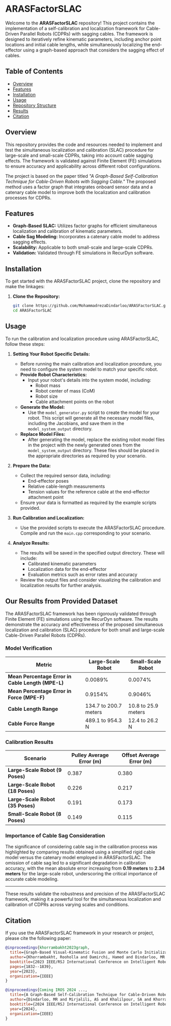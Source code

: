 # ARASFactorSLAC

Welcome to the **ARASFactorSLAC** repository! This project contains the implementation of a self-calibration and localization framework for Cable-Driven Parallel Robots (CDPRs) with sagging cables. The framework is designed to iteratively refine kinematic parameters, including anchor point locations and initial cable lengths, while simultaneously localizing the end-effector using a graph-based approach that considers the sagging effect of cables.

## Table of Contents

- [Overview](#overview)
- [Features](#features)
- [Installation](#installation)
- [Usage](#usage)
- [Repository Structure](#repository-structure)
- [Results](#results)
- [Citation](#citation)

## Overview

This repository provides the code and resources needed to implement and test the simultaneous localization and calibration (SLAC) procedure for large-scale and small-scale CDPRs, taking into account cable sagging effects. The framework is validated against Finite Element (FE) simulations to ensure accuracy and applicability across different robot configurations.

The project is based on the paper titled *"A Graph-Based Self-Calibration Technique for Cable-Driven Robots with Sagging Cable."* The proposed method uses a factor graph that integrates onboard sensor data and a catenary cable model to improve both the localization and calibration processes for CDPRs.

## Features

- **Graph-Based SLAC:** Utilizes factor graphs for efficient simultaneous localization and calibration of kinematic parameters.
- **Cable Sag Modeling:** Incorporates a catenary cable model to address sagging effects.
- **Scalability:** Applicable to both small-scale and large-scale CDPRs.
- **Validation:** Validated through FE simulations in RecurDyn software.

## Installation

To get started with the ARASFactorSLAC project, clone the repository and make the linkages:

1. **Clone the Repository:**
   ```bash
   git clone https://github.com/MohammadrezaDindarloo/ARASFactorSLAC.git
   cd ARASFactorSLAC

## Usage

To run the calibration and localization procedure using ARASFactorSLAC, follow these steps:

1. **Setting Your Robot Specific Details:**
   - Before running the main calibration and localization procedure, you need to configure the system model to match your specific robot.
   - **Provide Robot Characteristics:**
     - Input your robot's details into the system model, including:
       - Robot mass
       - Robot center of mass (CoM)
       - Robot size
       - Cable attachment points on the robot
   - **Generate the Model:**
     - Use the `model_generator.py` script to create the model for your robot. This script will generate all the necessary model files, including the Jacobians, and save them in the `model_system_output` directory.
   - **Replace Model Files:**
     - After generating the model, replace the existing robot model files in the project with the newly generated ones from the `model_system_output` directory. These files should be placed in the appropriate directories as required by your scenario.

2. **Prepare the Data:**
   - Collect the required sensor data, including:
     - End-effector poses
     - Relative cable-length measurements
     - Tension values for the reference cable at the end-effector attachment point
   - Ensure your data is formatted as required by the example scripts provided.

3. **Run Calibration and Localization:**
   - Use the provided scripts to execute the ARASFactorSLAC procedure. Compile and run the `main.cpp` corresponding to your scenario.

4. **Analyze Results:**
   - The results will be saved in the specified output directory. These will include:
     - Calibrated kinematic parameters
     - Localization data for the end-effector
     - Evaluation metrics such as error rates and accuracy
   - Review the output files and consider visualizing the calibration and localization results for further analysis.


## Our Results from Provided Dataset

The ARASFactorSLAC framework has been rigorously validated through Finite Element (FE) simulations using the RecurDyn software. The results demonstrate the accuracy and effectiveness of the proposed simultaneous localization and calibration (SLAC) procedure for both small and large-scale Cable-Driven Parallel Robots (CDPRs).

### Model Verification

| **Metric**                                   | **Large-Scale Robot**           | **Small-Scale Robot**          |
|----------------------------------------------|---------------------------------|--------------------------------|
| **Mean Percentage Error in Cable Length (MPE-L)** | 0.0089%                          | 0.0074%                         |
| **Mean Percentage Error in Force (MPE-F)**   | 0.9154%                          | 0.9046%                         |
| **Cable Length Range**                       | 134.7 to 200.7 meters            | 10.8 to 25.9 meters             |
| **Cable Force Range**                        | 489.1 to 954.3 N                 | 12.4 to 26.2 N                  |

### Calibration Results

| **Scenario**                | **Pulley Average Error (m)** | **Offset Average Error (m)** |
|-----------------------------|-----------------------------|------------------------------|
| **Large-Scale Robot (9 Poses)**  | 0.387                       | 0.380                        |
| **Large-Scale Robot (18 Poses)** | 0.226                       | 0.217                        |
| **Large-Scale Robot (35 Poses)** | 0.191                       | 0.173                        |
| **Small-Scale Robot (8 Poses)**  | 0.149                       | 0.115                        |

### Importance of Cable Sag Consideration

The significance of considering cable sag in the calibration process was highlighted by comparing results obtained using a simplified rigid cable model versus the catenary model employed in ARASFactorSLAC. The omission of cable sag led to a significant degradation in calibration accuracy, with the mean absolute error increasing from **0.19 meters** to **2.34 meters** for the large-scale robot, underscoring the critical importance of accurate cable modeling.

---

These results validate the robustness and precision of the ARASFactorSLAC framework, making it a powerful tool for the simultaneous localization and calibration of CDPRs across varying scales and conditions.

## Citation

If you use the ARASFactorSLAC framework in your research or project, please cite the following paper:
```bibtex
@inproceedings{khorrambakht2023graph,
  title={Graph-Based Visual-Kinematic Fusion and Monte Carlo Initialization for Fast-Deployable Cable-Driven Robots},
  author={Khorrambakht, Rooholla and Damirchi, Hamed and Dindarloo, MR and Saki, A and Khalilpour, SA and Taghirad, Hamid D and Weiss, Stephan},
  booktitle={2023 IEEE/RSJ International Conference on Intelligent Robots and Systems (IROS)},
  pages={1832--1839},
  year={2023},
  organization={IEEE}
}

@inproceedings{Coming IROS 2024 ...,
  title={A Graph-Based Self-Calibration Technique for Cable-Driven Robots with Sagging Cable},
  author={Dindarloo, MR and Mirjalili, AS and Khalilpour, SA and Khorrambakht, Rooholla and Weiss, Stephan and Taghirad, Hamid D},
  booktitle={2024 IEEE/RSJ International Conference on Intelligent Robots and Systems (IROS)},
  year={2024},
  organization={IEEE}
}

